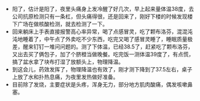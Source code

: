 - 阳了，估计是阳了，夜里头痛身上发冷醒了好几次，早上起来量体温38度，去公司抗原检测只有一条杠，但头痛得很，还是回来了，刚好下楼的时候发现楼下广场在做核酸检测，就去检测了一下。
- 回来躺床上手表直接报警高心率异常，喝了点感冒灵，吃了颗布洛芬，混混沌沌地睡着了，中午点了外卖吃不少东西，吃完又喝了感冒灵睡了，睡眠质量极差，醒来钉钉一堆问问题的。测了下体温，已经38.5了，赶紧吃了颗布洛芬，又出去买了俩包子，加了个脐橙当做晚餐。吃完饭一测体温39度了，有点慌，搞了盆水拿了块布打湿了放额头上，物理降温。
- 到这会儿，药效发挥了，物理降温也有效了，刚才测下降到了37.5左右，桌子上放了水和扑热息痛，为夜里发热做好准备。
- 目前除了发烧，主要症状是头疼，浑身无力，部分地方肌肉酸痛，偶发咳嗽鼻塞。